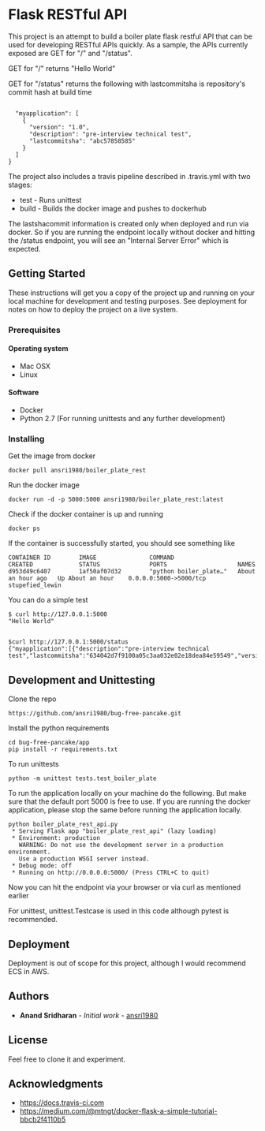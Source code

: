 # Flask RESTful API

This project is an attempt to build a boiler plate flask restful API that can be used for developing RESTful APIs quickly. As a sample, the APIs currently exposed are GET for "/" and "/status".


GET for "/" returns "Hello World"

GET for "/status" returns the following with lastcommitsha is repository's commit hash at build time

```

  "myapplication": [
    {
      "version": "1.0",
      "description": "pre-interview technical test",
      "lastcommitsha": "abc57858585"
    }
  ]
}
```

The project also includes a travis pipeline described in .travis.yml with two stages:
* test - Runs unittest
* build - Builds the docker image and pushes to dockerhub
 
The lastshacommit information is created only when deployed and run via docker. So if you are running the endpoint locally without docker and hitting the /status endpoint, you will see an "Internal Server Error" which is expected. 


## Getting Started

These instructions will get you a copy of the project up and running on your local machine for development and testing purposes. See deployment for notes on how to deploy the project on a live system.

### Prerequisites

#### Operating system
* Mac OSX
* Linux

#### Software 
* Docker
* Python 2.7 (For running unittests and any further development)

### Installing

Get the image from docker

```
docker pull ansri1980/boiler_plate_rest
```

Run the docker image

```
docker run -d -p 5000:5000 ansri1980/boiler_plate_rest:latest
```

Check if the docker container is up and running

```
docker ps
```

If the container is successfully started, you should see something like

```
CONTAINER ID        IMAGE               COMMAND                  CREATED             STATUS              PORTS                    NAMES
d953d49c6407        1af50af07d32        "python boiler_plate…"   About an hour ago   Up About an hour    0.0.0.0:5000->5000/tcp   stupefied_lewin
```

You can do a simple test

```
$ curl http://127.0.0.1:5000
"Hello World"


$curl http://127.0.0.1:5000/status
{"myapplication":[{"description":"pre-interview technical test","lastcommitsha":"634042d7f9100a05c3aa032e02e18dea84e59549","version":"1.0"}]}
```

## Development and Unittesting

Clone the repo

```
https://github.com/ansri1980/bug-free-pancake.git
```

Install the python requirements

``` 
cd bug-free-pancake/app
pip install -r requirements.txt
```

To run unittests

```
python -m unittest tests.test_boiler_plate
```

To run the application locally on your machine do the following. But make sure that the default port 5000 is free to use. If you are running the docker application, please stop the same before running the application locally.  

```
python boiler_plate_rest_api.py
 * Serving Flask app "boiler_plate_rest_api" (lazy loading)
 * Environment: production
   WARNING: Do not use the development server in a production environment.
   Use a production WSGI server instead.
 * Debug mode: off
 * Running on http://0.0.0.0:5000/ (Press CTRL+C to quit)
```

Now you can hit the endpoint via your browser or via curl as mentioned earlier

For unittest, unittest.Testcase is used in this code although pytest is recommended. 

## Deployment

Deployment is out of scope for this project, although I would recommend ECS in AWS. 

## Authors

* **Anand Sridharan** - *Initial work* - [ansri1980](https://github.com/ansri1980)


## License

Feel free to clone it and experiment. 

## Acknowledgments

* https://docs.travis-ci.com
* https://medium.com/@mtngt/docker-flask-a-simple-tutorial-bbcb2f4110b5

